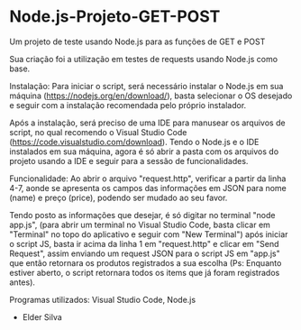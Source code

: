 # Node.js-Projeto-GET-POST
Um projeto de teste usando Node.js para as funções de GET e POST

Sua criação foi a utilização em testes de requests usando Node.js como base.

Instalação:
Para iniciar o script, será necessário instalar o Node.js em sua máquina (https://nodejs.org/en/download/),
basta selecionar o OS desejado e seguir com a instalação recomendada pelo próprio instalador.

Após a instalação, será preciso de uma IDE para manusear os arquivos de script, no qual recomendo o Visual Studio Code (https://code.visualstudio.com/download).
Tendo o Node.js e o IDE instalados em sua máquina, agora é só abrir a pasta com os arquivos do projeto usando a IDE e seguir para a sessão de funcionalidades.

Funcionalidade: 
Ao abrir o arquivo "request.http", verificar a partir da linha 4-7, 
aonde se apresenta os campos das informações em JSON para nome (name) e preço (price), podendo ser mudado ao seu favor.

Tendo posto as informações que desejar, é só digitar no terminal "node app.js",
(para abrir um terminal no Visual Studio Code, basta clicar em "Terminal" no topo do aplicativo e seguir com "New Terminal") após iniciar o script JS, basta ir acima da linha 1 em "request.http" e clicar em "Send Request",
assim enviando um request JSON para o script JS em "app.js" que então retornara os produtos registrados a sua escolha (Ps: Enquanto estiver aberto, o script retornara todos os items que já foram registrados antes).

Programas utilizados: 
Visual Studio Code, Node.js

- Elder Silva
